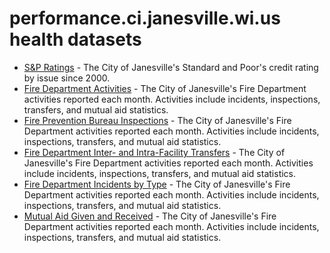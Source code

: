 # performance.ci.janesville.wi.us health datasets
* [S&P Ratings](https://performance.ci.janesville.wi.us/d/r5es-5i8u) - The City of Janesville's Standard and Poor's credit rating by issue since 2000.
* [Fire Department Activities](https://performance.ci.janesville.wi.us/d/sr2e-4b9q) - The City of Janesville's Fire Department activities reported each month. Activities include incidents, inspections, transfers, and mutual aid statistics.
* [Fire Prevention Bureau Inspections](https://performance.ci.janesville.wi.us/d/s4vd-riez) - The City of Janesville's Fire Department activities reported each month. Activities include incidents, inspections, transfers, and mutual aid statistics.
* [Fire Department Inter- and Intra-Facility Transfers](https://performance.ci.janesville.wi.us/d/cxnt-cvbe) - The City of Janesville's Fire Department activities reported each month. Activities include incidents, inspections, transfers, and mutual aid statistics.
* [Fire Department Incidents by Type](https://performance.ci.janesville.wi.us/d/49te-u3eh) - The City of Janesville's Fire Department activities reported each month. Activities include incidents, inspections, transfers, and mutual aid statistics.
* [Mutual Aid Given and Received](https://performance.ci.janesville.wi.us/d/2w2c-2dvn) - The City of Janesville's Fire Department activities reported each month. Activities include incidents, inspections, transfers, and mutual aid statistics.
